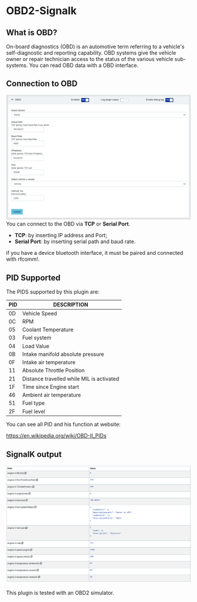 # OBD2-Signalk
## What is OBD?
On-board diagnostics (OBD) is an automotive term referring to a vehicle's self-diagnostic and reporting capability. OBD systems give the vehicle owner or repair technician access to the status of the various vehicle sub-systems. 
You can read OBD data with a OBD interface. 

## Connection to OBD
![plugin_schema](./images/plugin_schema.png)
You can connect to the OBD via **TCP** or **Serial Port**. 

- **TCP**: by inserting IP address and Port;
- **Serial Port**: by inserting serial path and baud rate. 

if you have a device bluetooth interface, it must be paired and connected with rfcomm!.

## PID Supported
The PIDS supported by this plugin are:

| PID | DESCRIPTION |
|-----|-------------|
| 0D  | Vehicle Speed |
| 0C  | RPM |
| 05  | Coolant Temperature |
| 03  | Fuel system |
| 04  | Load Value |
| 0B  | Intake manifold absolute pressure |
| 0F  | Intake air temperature |
| 11  | Absolute Throttle Position |
| 21  | Distance travelled while MIL is activated |
| 1F  | Time since Engine start |
| 46  | Ambient air temperature |
| 51  | Fuel type |
| 2F  | Fuel level |

You can see all PID and his function at website: 

https://en.wikipedia.org/wiki/OBD-II_PIDs

## SignalK output
![signalk_output](./images/signalk_output.png)

This plugin is tested with an OBD2 simulator.







